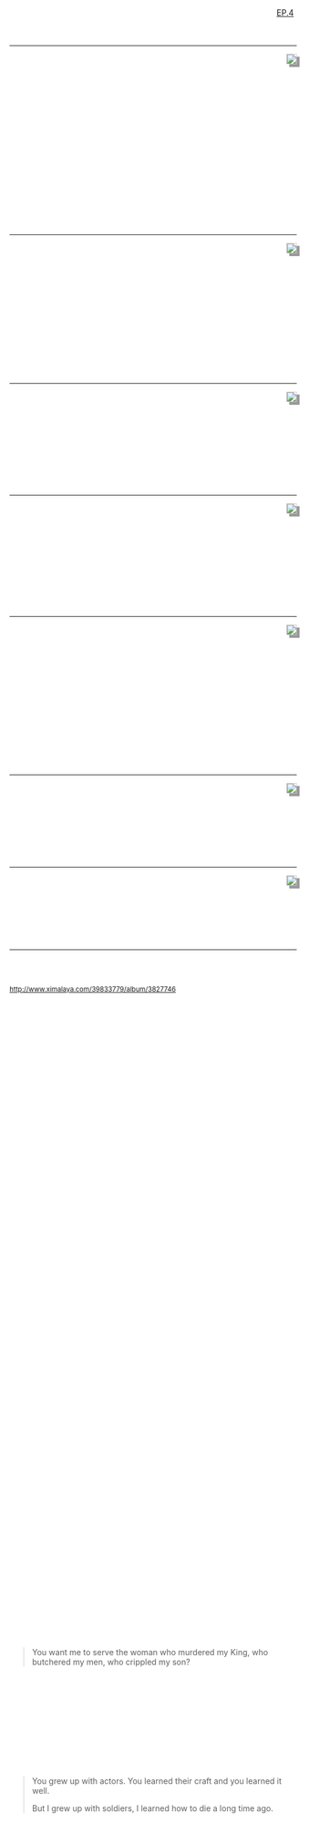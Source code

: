 % Game of Throne
% TANG ZhiXiong
% 2016-03-01

Game of Throne
==============

<style>
html {
    background-image: url(http://whudoc.qiniudn.com/got-series-bg-blur.jpg);
    background-color: rgba( 255, 255, 255, 0.5 );
    background-position: top-center;
    background-attachment: fixed;
}
body {
    background: -moz-linear-gradient(top, rgba(0, 0, 0, 0.6) 30%, rgba(0, 0, 0, 0.6) 70%);
    tet-shadow: -1px -1px 0 #fff, 1px -1px 0 #fff, -1px 1px 0 #fff, 1px 1px 0 #fff;
    color: white;
}
h1 {
    background-color: rgba(255,255,255,0.2);
    font-variant: small-caps;
}
img {
    border: solid 1px #CCC;
	-moz-box-shadow: 5px 5px 0px #999;
	-webkit-box-shadow: 5px 5px 0px #999;
    box-shadow: 5px 5px 0px #999;
    margin-left: 1em;
    margin-bottom: 1em;
}
#footer {
    background-color: rgba(255, 255, 255, .0);
}
#footer:hover {
    background-color: rgba(255, 255, 255, .95);
    transition: all 0.5s ease-in-out;
}
</style>

* EP.1 Arya: Not a Boy
* EP.2 Daenerys: He was no Dragon
* EP.3 Joffrey: Life is Just Boring
* EP.4 Ned: Honorable Man
* EP.5 Theon: I have Ambition
* EP.6 Tyrion: I have a Family
* EP.7 Ygritte: You Know Nothing, Jon Snow

Plan: EP.4 (&#x2611;) -> EP.5 (&#x2610;)-> EP.6 (&#x2610;)-> EP.1 (&#x2610;)-> EP.2 (&#x2610;)-> EP.3 (&#x2610;)-> EP.7 (&#x2610;)

虽然计划弄，但不可能霸占课堂 presentation 啊……于是只弄了第一期。见 [EP.4](#ep-4)

TODO: 自己写这里的介绍文字。

---

**Arya Stark** <img src="http://whudoc.qiniudn.com/Arya,_Ned_and_Syrio_1x03.jpg?imageView2/2/w/150" align="right">

When her father is betrayed and executed by Joffrey, Arya flees the capital
with the help of the Night's Watch recruiter, Yoren, who gets her out of the
city disguised as an orphan boy "Arry" and tries to take her to Winterfell. On
the way, she compiles a list of people she intends to kill. However, she is
taken prisoner by Ser Gregor Clegane's men and taken to Harrenhal, where she
briefly serves as cupbearer to an unsuspecting Tywin Lannister. After escaping,
she begins making her way towards Riverrun and is captured by the Brotherhood
Without Banners and subsequently by Sandor Clegane. They travel across Westeros
as he unsuccessfully attempts to ransom her to various family members. In
Clegane's company, Arya becomes increasingly hardened and brutalized, and
personally kills a number of men. After Clegane is gravely injured in a fight,
she abandons him. Long presumed dead by many in Westeros and with nowhere else
to turn, Arya is now in Braavos, training with the Faceless Men. However, as a
consequence of violating the assassins' code, Arya has been rendered blind by
the guild as punishment.

---

**Daenerys Targaryen** <img src="http://whudoc.qiniudn.com/Daenerys-MothersMercy.jpg?imageView2/2/w/150" align="right">

She hatched three dragons by having her petrified dragon eggs placed on Drogo's
funeral pyre, before she walked into the flames to claim them. Her dragons are
the first seen in the world for more than a century, earning her the sobriquet
Mother of Dragons.

During her campaign in Slaver's Bay, she is introduced as Daenerys Stormborn of
the House Targaryen, the First of Her Name, the Unburnt, Queen of Meereen,
Queen of the Andals and the Rhoynar and the First Men, Khaleesi of the Great
Grass Sea, Breaker of Chains, and Mother of Dragons. She has proven herself as
a leader and a conqueror through her swift and (for the most part) merciful
conquests of the Free Slaveholding Cities of Astapor, Yunkai and Meereen.

---

**Joffrey Baratheon** <img src="http://whudoc.qiniudn.com/Joffrey_Baratheon_2.jpg?imageView2/2/w/150" align="right">

King Joffrey Baratheon is a major character in the first, second, third, and
fourth seasons. He is played by starring cast member Jack Gleeson and debuts in
the series premiere. Though believed by most to be the eldest son of King
Robert Baratheon with Queen Cersei Lannister, Joffrey is actually a bastard
born from Cersei's incestuous relationship with her twin brother, Ser Jaime
Lannister of the Kingsguard. He is the older brother of Myrcella Baratheon and
Tommen Baratheon, both of whom share the same parentage.

---

**Eddard Stark** <img src="http://whudoc.qiniudn.com/Eddard_1x01.jpg?imageView2/2/w/150" align="right">

Eddard Stark, popularly known as Ned, is a major character in the first season.
He is played by starring cast member Sean Bean, and debuts in the series
premiere. He will reappear in the sixth season, in a flashback, played by
Sebastian Croft. Eddard is the head of House Stark, the Lord of Winterfell,
Lord Paramount and Warden of the North, and Hand of the King to Robert I
Baratheon. He is the older brother of Benjen Stark, father of Robb, Sansa,
Arya, Bran and Rickon by his wife, Catelyn Tully, and to Jon Snow, his bastard
son by an unknown mother. He is a dedicated husband and father, a loyal friend
and an honorable lord.

---

**Theon Greyjoy** <img src="http://whudoc.qiniudn.com/got-theon.jpeg?imageView2/2/w/150" align="right">

Theon Greyjoy is a major character in the first, second, third, fourth, fifth
and sixth seasons. He is played by starring cast member Alfie Allen and debuts
in the series premiere. Theon is the only living son and heir of Lord Balon
Greyjoy of the Iron Islands, and younger brother of Yara Greyjoy.

Theon has his men seize the poorly defended Winterfell. He forces Bran Stark to
yield to him by threatening his people. His men capture Ser Rodrik Cassel
coming back from Torrhen's Square, and Rodrik is openly defiant, calling Theon
a traitor. Ser Rodrik regrets that he gave him weapon training and even spits
in Theon's face. Dagmer insists that Rodrik must be killed to maintain the
respect of the men. Rodrik baits Theon into performing the execution himself.
Theon botches the beheading, taking three swings and a kick to accomplish it.

---

**Tyrion Lannister** <img src="http://whudoc.qiniudn.com/Tyrion_Lannister_in_the_Vale.jpg?imageView2/2/w/150" align="right">

Tyrion Lannister is a major character in the first, second, third, fourth,
fifth, and sixth seasons. He is played by starring cast member Peter Dinklage
and debuts in the series premiere. Tyrion Lannister is the youngest son of Lord
Tywin Lannister and younger brother of Cersei and Jaime Lannister. A dwarf, he
uses his wit and intellect to overcome the prejudice he faces.

---

**Ygritte** <img src="http://whudoc.qiniudn.com/Ygritte-Profile-HD.png?imageView2/2/w/150" align="right">

Ygritte is a major character in the third and fourth seasons, played by Rose
Leslie. She initially appeared as a recurring character in the second season
and debuted in "The Old Gods and the New." Ygritte is a woman of the Free Folk
who lives north of the Wall. She is part of Mance Rayder's army and becomes the
lover of Jon Snow.

---

EP.4 `@`{.tzx-anchor #ep-4}

<small>这是讲稿，课上漏了一点，但基本一致。这是我之前的录音：<http://www.ximalaya.com/39833779/album/3827746></small>

Game of Thrones is an American tv series adapted from George Martin's A Song of
Ice and Fire. This tv show is so much a fantasy and so great that it attracted
a big audience.  I've watched 4 seasons of it, and really like it and willing
to share some of my opinions on it. The focus today is Eddard Stark, popularly
known as Ned, is a major character in the first season. But before that, I'll
introduce the backgrounds and settings of this story.

This is the world map for game of throne. As you can see, the world is
separated to two parts by the narrow sea. The west is called Westeros, while
the right part is called Essos. Westeros and essos are the known world, while
the land beyond castle black, is unknown. Westeros is ruled by a single
political entity known as the Seven Kingdoms. Ands here is the king's landing,
where the king lives. And in the north, Winterfell, is where Ned Stark is from.
As for Essos, there lived some kind of horse people, I mean, the Dothraki. And
Daenerys Targaryen gets her power there. The story of Ned mainly happended in
Winterfell and King's landing.

And these, are houses of Game of Throne. House Stark, Ned Stark. House
Lannister, she is the Queen. And House Baratheon, the King. House Targaryen.
You should know that the Mad King is a targaryen.

Now is time for Ned Stark. I'll share three scenes from Season 1 about Ned
Stark, and analyze the characteristics of Ned Stark, tell you guys why I like
this character. And after that, I'll compare him to three other characters to
illustrate why he is destined to fail and die.

Scene one, in the frontier of Winterfell, close to Castle Black, the northest
part of Westeros. Ned Stark sentenced the man to die. This man is a guardsman
in the night's watch and a deserter. His comrades were killed by white walkers
(the walking dead). Ned did his duty and executed the man. I think Ned in his
heart is a merciful man, but as the lord of Winterfell, law is law. He has no
choice but to commit his duty. Furthermore, he asked his son (here, this boy)
to watch the execution. He wants his son to be a calm and straight man as he
is.

Scene two, it's the small council of the king. And this time, they are arguing
about how to deal with Daenerys Targaryen, who is pregnant now. And may cross
the narrow sea, come back to claim her lands and power. Robert, the king,
insists sending a man to assassinating the girl, but Ned Stark disagree. King
Robert is kind of pissed off, saying towards the other four: you are my
council, counsel! So the other four people start telling Ned why they should
kill Daenerys at this time.

First is the Master of Whisperers, Varys, sometimes called "the Spider", says
the country must sometimes do vile, terrible, unfair, injustice things for the
good of the realm.

Then Grand Maester Pycelle, the old man over there, says if she leads a
Dothraki army coming for us, more people will die. For us, assassinating
Daenerys is not just wiser, but also kinder. This can save more people from
dying in the possible war in the future.

Lord Renly, Master of Laws, says "we should have them both killed years ago!"

Last, Master of Laws, Petyr Baelish, known as the little finger, thinks it's
not a big thing. Just get it over with and be done with it. Why not just kill
this girl?

No matter how, Ned resuses take any part in. Finally, he quited his job as the
Hand of the King, and went away.

He is an honorable man, too good for this kind of vile thing. His discipline
makes him too straight to bend.

Scene three. In the dungeon. Ned is arrested for treason, which of course is a
made-up sentence. He has a conversation with Varys, the Spider. Varys wants Ned
to confess his treason and kneel to the Queen. Ned? No!

> You want me to serve the woman who murdered my King, who butchered my men,
> who crippled my son?

And he will never proclaim Joffrey as the true heir. Here you can see the
conficts.  Ned is too straight as a man, who will not yield to anything. Varys
is more flexible and claims to serve the realm.

Ned never take his life as some precious thing, and would not trade his honor
for a few more years life. If you've seen some Spartacus-like films, you'll
understand what these warriors, fighters, Gladiators treasure is -- glorious.

Then Ned continus,

> You grew up with actors. You learned their craft and you learned it well.
>
> But I grew up with soldiers, I learned how to die a long time ago.

And finally he died.

I really like this man and his personality. But in my opinion, his death is not
glorious or honorable at all. He died in a tragedy, died a terrible way. I
would compare this straight man to three other characters. First is Clyde
Shelton from The Law Abiding Citizen, second is David Gale from The Life of
David Gale, third is Javert from the famous Les Miserable. Like Ned, they are
all straight and disciplined man. But they have different endings.

Law Abiding Citizen tells a story of revenge. Two criminals broken into Clyde
Shelton's house, killed his daughter, raped his wife, in front of him. Because
the lawyer made a deal with the criminals, the criminals did not receive the
deserved punishments. So Clyde, used to be a law abiding citizen, decided to
punish the two criminals in his own way. And beyond that, he wants to destroy
the justice system. Finally he killed a series of people in the justice system
and failed, and died.  Comparing to Clyde Shelton, Ned Stark did not fight
back. Or maybe it's just he has no chance or possibility to do that.

The Life of David Gale. Gale is a professor and advocate to abanden the death
penalty. But He and his coworkers can't persuade the mayer. So he faked a
murderer so he would mistakenly be sentenced to death. After his death, his
coworkers revealed the story. In this way, he claimed his political appeal.
Comparing to David Gale, Ned Stark is not smart enough to play this kind of
trick to gather supports from other people.

(The dream cast in concert.)

Les Miserable, originally by Victor Hugo, is a famous musical. It has a
character called Javert, who is a straight man too, when he realize that Jean
Valjean is not real bad person. He was confused, struggling for a "WHY".
Finally, He jumped the river. Comparing the Jevart, Ned's death is not noble,
he was executed (decapitated) in public, for treason.  What a hilarious and
pathetic death.

But don't get me wrong, I really like this character, like this straight man,
like his discipline. I just feel bad when he did nothing when approaching
death. No fight, no glory.  And not honorable.

---

## Notes

The Dothraki are a race of nomadic horse-mounted warriors in Essos, the
continent to the east of Westeros across the Narrow Sea. They inhabit the vast
central plains of Essos, known as the Dothraki sea. They are said to be born,
fight, and die in the saddle.


Essos is an immense landmass located to the east of Westeros, extending into
the far east of the known world. The Free Cities are located on its
north-western shores, with the Dothraki sea located deep in the continental
interior and the cities of Slaver's Bay on the south coast. The continent
extends far to the east, around the Jade Sea, to the distant and fabled lands
of Asshai and the Shadow. Essos climate is temperate in the northern and
western portions, and subtropical in the southern & eastern portions. Rainfall
generally decreases as one moves eastward in Essos.

The extreme eastern end of the continent has not been fully mapped. Westeros's
landmass is much longer from north to south, extending from the deserts of
Dorne to the polar regions north of the Wall, but east-to-west travel is much
shorter. In contrast, the greater bulk of Essos runs along an east-west
latitude, while its northern and southern extremes are a shorter distance. On
the western shore of Essos, the furthest point north at Braavos is at the same
latitude as the Vale of Arryn, and the furthest point south near Tyrosh is at
the same latitude as Dorne, separated only by the island chain known as the
Stepstones. Pentos, located roughly between these two extremes, is at the same
latitude as King's Landing.

Westeros is a continent located in the far west of the known world. It is
separated from the continent of Essos by a strip of water known as the Narrow
Sea. Most of the action in Game of Thrones takes place in Westeros.

Westeros is a continent located in the far west of the known world. It is
separated from the continent of Essos by a strip of water known as the Narrow
Sea. Most of the action in Game of Thrones takes place in Westeros.

Author of the series George R.R. Martin has stated that the continent of
Westeros is roughly the same size as the real-life continent of South America.

Almost the entire continent, barring only the lands in the furthest north
beyond the Wall, is ruled by a single political entity known as the Seven
Kingdoms, which holds fealty to the King of the Andals and the First Men, who
sits on the Iron Throne in the city of King's Landing. The terms "Seven
Kingdoms" and "Westeros" are normally used interchangeably.

People or things from Westeros are referred to as "Westerosi".

You want me to serve the woman who murdered my King,
who butchered my men, who crippled my son?

I want you to serve the realm!
Tell the Queen you will confes your vile treason,
tell your son to lay down his sword and
proclaim Joffrey as the true heir.

You think my life is some precious thing to me?
That I would trade my honor for a few more years of... of what?

You grew up with actors.
You learned their craft and you learned it well.

But I grew up with soldiers, I learned how to die a long time ago.

Petyr Baelish, popularly called Littlefinger,
Varys, sometimes called the Spider
Pycelle is the King's Grand Maester and a member of the small council, but also
serves as a spy for Cersei Lannister.

* Hand of the King: Ned Stark.
* Master of Whisperers: Varys, known as "the Spider".
* Grand Maester: Pycelle.
* Master of Coin: Lord Petyr Baelish, known as "Littlefinger".
* Master of Laws: Lord Renly Baratheon, Lord of Storm's End.
* Master of Coin: Lord Petyr Baelish, known as "Littlefinger".
* Master of Ships: Lord Stannis Baratheon, Lord of Dragonstone.

---

Refs

#. [Arya Stark - Game of Thrones Wiki - Wikia](http://gameofthrones.wikia.com/wiki/Arya_Stark)
#. [Category:Characters - Game of Thrones Wiki - Wikia](http://gameofthrones.wikia.com/wiki/Category:Characters)
#. [Daenerys Targaryen - Game of Thrones Wiki - Wikia](http://gameofthrones.wikia.com/wiki/Daenerys_Targaryen)
#. [Dothraki - Game of Thrones Wiki - Wikia](http://gameofthrones.wikia.com/wiki/Dothraki)
#. [Eddard Stark - Game of Thrones Wiki - Wikia](http://gameofthrones.wikia.com/wiki/Ned)
#. [Game of Thrones Interactive Map: Are You Ready for Clash of Kings?](http://www.gameofthronesmap.org/)
#. [House Lannister - Game of Thrones Wiki - Wikia](http://gameofthrones.wikia.com/wiki/House_Lannister)
#. [House Martell - Game of Thrones Wiki - Wikia](http://gameofthrones.wikia.com/wiki/House_Martell)
#. [Javert - Wikipedia, the free encyclopedia](https://en.wikipedia.org/wiki/Javert)
#. [Jean Valjean - Wikipedia, the free encyclopedia](https://en.wikipedia.org/wiki/Jean_Valjean)
#. [Joffrey Baratheon - Game of Thrones Wiki - Wikia](http://gameofthrones.wikia.com/wiki/Joffrey_Baratheon)
#. [Law Abiding Citizen - Wikipedia, the free encyclopedia](https://en.wikipedia.org/wiki/Law_Abiding_Citizen)
#. [Les Misérables: The Dream Cast in Concert - Wikipedia, the free encyclopedia](https://en.wikipedia.org/wiki/Les_Mis%C3%A9rables:_The_Dream_Cast_in_Concert)
#. [Narrow Sea - Game of Thrones Wiki - Wikia](http://gameofthrones.wikia.com/wiki/Narrow_Sea)
#. [Petyr Baelish - Game of Thrones Wiki - Wikia](http://gameofthrones.wikia.com/wiki/Petyr_Baelish)
#. [Small Council - Game of Thrones Wiki - Wikia](http://gameofthrones.wikia.com/wiki/Small_council)
#. [The Life of David Gale - Wikipedia, the free encyclopedia](https://en.wikipedia.org/wiki/The_Life_of_David_Gale)
#. [Theon Greyjoy - Game of Thrones Wiki - Wikia](http://gameofthrones.wikia.com/wiki/Theon_Greyjoy)
#. [Tyrion Lannister - Game of Thrones Wiki - Wikia](http://gameofthrones.wikia.com/wiki/Tyrion_Lannister)
#. [Varys - Game of Thrones Wiki - Wikia](http://gameofthrones.wikia.com/wiki/Varys)
#. [Westeros - Game of Thrones Wiki - Wikia](http://gameofthrones.wikia.com/wiki/Westeros)
#. [Ygritte - Game of Thrones Wiki - Wikia](http://gameofthrones.wikia.com/wiki/Ygritte)
